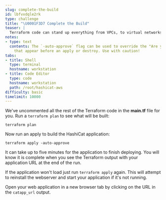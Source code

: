 ```yaml
---
slug: complete-the-build
id: lbfvxdqle2rk
type: challenge
title: "\U0001F3D7️ Complete the Build"
teaser: |
  Terraform code can stand up everything from VPCs, to virtual networks, to VMs and containers.
notes:
- type: text
  contents: The `-auto-approve` flag can be used to override the "Are you sure?" questions
    that appear before an apply or destroy. Use with caution!
tabs:
- title: Shell
  type: terminal
  hostname: workstation
- title: Code Editor
  type: code
  hostname: workstation
  path: /root/hashicat-aws
difficulty: basic
timelimit: 10000
---
```

We've uncommented all the rest of the Terraform code in the **main.tf** file for you. Run a `terraform plan` to see what will be built:

```
terraform plan
```

Now run an apply to build the HashiCat application:

```
terraform apply -auto-approve
```

It can take up to five minutes for the application to finish deploying. You will know it is complete when you see the Terraform output with your application URL at the end of the run.

If the application won't load just run `terraform apply` again. This will attempt to reinstall the webserver and start your application if it's not running.

Open your web application in a new browser tab by clicking on the URL in the `catapp_url` output.